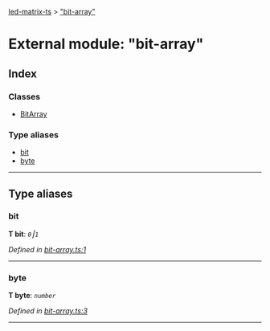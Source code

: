 [led-matrix-ts](../README.md) > ["bit-array"](../modules/_bit_array_.md)



# External module: "bit-array"

## Index

### Classes

* [BitArray](../classes/_bit_array_.bitarray.md)


### Type aliases

* [bit](_bit_array_.md#bit)
* [byte](_bit_array_.md#byte)



---
## Type aliases
<a id="bit"></a>

###  bit

**Τ bit**:  *`0`⎮`1`* 

*Defined in [bit-array.ts:1](https://github.com/Bubblesphere/scrolling-matrix-js/blob/8b20deb/src/lib/bit-array.ts#L1)*





___

<a id="byte"></a>

###  byte

**Τ byte**:  *`number`* 

*Defined in [bit-array.ts:3](https://github.com/Bubblesphere/scrolling-matrix-js/blob/8b20deb/src/lib/bit-array.ts#L3)*





___



